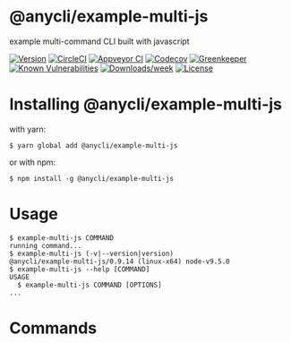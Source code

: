 @anycli/example-multi-js
========================

example multi-command CLI built with javascript

[![Version](https://img.shields.io/npm/v/@anycli/example-multi-js.svg)](https://npmjs.org/package/@anycli/example-multi-js)
[![CircleCI](https://circleci.com/gh/anycli/example-multi-js/tree/master.svg?style=svg)](https://circleci.com/gh/anycli/example-multi-js/tree/master)
[![Appveyor CI](https://ci.appveyor.com/api/projects/status/github/anycli/example-multi-js?branch=master&svg=true)](https://ci.appveyor.com/project/heroku/example-multi-js/branch/master)
[![Codecov](https://codecov.io/gh/anycli/example-multi-js/branch/master/graph/badge.svg)](https://codecov.io/gh/anycli/example-multi-js)
[![Greenkeeper](https://badges.greenkeeper.io/anycli/example-multi-js.svg)](https://greenkeeper.io/)
[![Known Vulnerabilities](https://snyk.io/test/npm/@anycli/example-multi-js/badge.svg)](https://snyk.io/test/npm/@anycli/example-multi-js)
[![Downloads/week](https://img.shields.io/npm/dw/@anycli/example-multi-js.svg)](https://npmjs.org/package/@anycli/example-multi-js)
[![License](https://img.shields.io/npm/l/@anycli/example-multi-js.svg)](https://github.com/anycli/example-multi-js/blob/master/package.json)

<!-- install -->
# Installing @anycli/example-multi-js

with yarn:
```
$ yarn global add @anycli/example-multi-js
```

or with npm:
```
$ npm install -g @anycli/example-multi-js
```
<!-- installstop -->
<!-- usage -->
# Usage

```sh-session
$ example-multi-js COMMAND
running command...
$ example-multi-js (-v|--version|version)
@anycli/example-multi-js/0.9.14 (linux-x64) node-v9.5.0
$ example-multi-js --help [COMMAND]
USAGE
  $ example-multi-js COMMAND [OPTIONS]
...
```
<!-- usagestop -->
<!-- commands -->
# Commands
<!-- commandsstop -->
